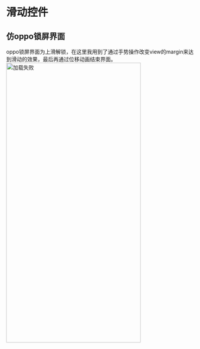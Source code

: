 # 滑动控件


仿oppo锁屏界面
---
oppo锁屏界面为上滑解锁，在这里我用到了通过手势操作改变view的margin来达到滑动的效果，最后再通过位移动画结束界面。
<img src="https://github.com/skymarginal/SlideLayout/blob/master/image/oppo.gif" width="360" height="748" alt="加载失败"/>




